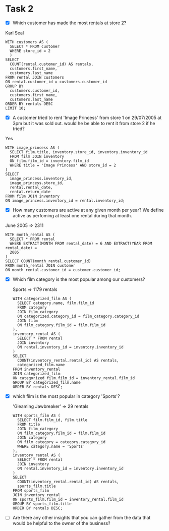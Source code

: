 # Task 2

- [x] Which customer has made the most rentals at store 2?

Karl Seal

```
WITH customers AS (
  SELECT * FROM customer
  WHERE store_id = 2
  )
SELECT 
  COUNT(rental.customer_id) AS rentals,
  customers.first_name,
  customers.last_name
FROM rental JOIN customers
ON rental.customer_id = customers.customer_id
GROUP BY 
  customers.customer_id,
  customers.first_name,
  customers.last_name
ORDER BY rentals DESC
LIMIT 10;
```

- [x] A customer tried to rent 'Image Princess' from store 1 on 29/07/2005 at 3pm
but it was sold out. would he be able to rent it from store 2 if he tried?

Yes

```
WITH image_princess AS (
  SELECT film.title, inventory.store_id, inventory.inventory_id
  FROM film JOIN inventory
  ON film.film_id = inventory.film_id
  WHERE title = 'Image Princess' AND store_id = 2
)
SELECT 
  image_princess.inventory_id, 
  image_princess.store_id,
  rental.rental_date,
  rental.return_date
FROM film JOIN inventory
ON image_princess.inventory_id = rental.inventory_id;
```

- [x] How many customers are active at any given month per year? We define active
as perfoming at least one rental during that month.

June 2005 => 2311
  
```
WITH month_rental AS (
  SELECT * FROM rental
  WHERE EXTRACT(MONTH FROM rental_date) = 6 AND EXTRACT(YEAR FROM rental_date) =
  2005
)
SELECT COUNT(month_rental.customer_id)
FROM month_rental JOIN customer
ON month_rental.customer_id = customer.customer_id;
```

- [x] Which film category is the most popular among our customers?

    Sports => 1179 rentals

    ```
    WITH categorized_film AS (
      SELECT category.name, film.film_id 
      FROM category
      JOIN film_category 
      ON categorized.category_id = film_category.category_id
      JOIN film
      ON film_category.film_id = film.film_id
    ),
    inventory_rental AS (
      SELECT * FROM rental
      JOIN inventory 
      ON rental.inventory_id = inventory.inventory_id
    )
    SELECT 
      COUNT(inventory_rental.rental_id) AS rentals,
      categorized_film.name
    FROM inventory_rental
    JOIN categorized_film
    ON categorized_film.film_id = inventory_rental.film_id
    GROUP BY categorized_film.name
    ORDER BY rentals DESC;
    ```

- [x] which film is the most popular in category 'Sports'?

    'Gleaming Jawbreaker' => 29 rentals

    ```
    WITH sports_film AS (
      SELECT film.film_id, film.title
      FROM title
      JOIN film_category
      ON film_category.film_id = film.film_id
      JOIN category
      ON film_category = category.category_id
      WHERE category.name = 'Sports'
    ),
    inventory_rental AS (
      SELECT * FROM rental
      JOIN inventory
      ON rental.inventory_id = inventory.inventory_id
    )
    SELECT 
      COUNT(inventory_rental.rental_id) AS rentals, 
      sports_film.title
    FROM sports_film
    JOIN inventory_rental
    ON sports_film.film_id = inventory_rental.film_id
    GROUP BY sports_film.title
    ORDER BY rentals DESC;
    ```

- [ ] Are there any other insights that you can gather from the data that would be
helpful to the owner of the business?
